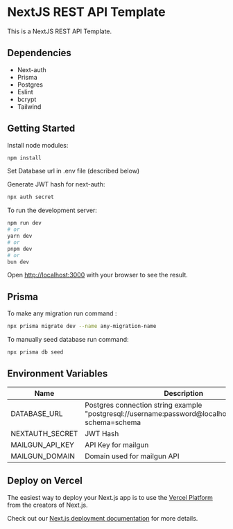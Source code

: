 # NextJS REST API Template

This is a NextJS REST API Template.

## Dependencies

- Next-auth
- Prisma
- Postgres
- Eslint
- bcrypt
- Tailwind

## Getting Started

Install node modules:

```bash
npm install
```

Set Database url in .env file (described below)

Generate JWT hash for next-auth:

```bash
npx auth secret
```

To run the development server:

```bash
npm run dev
# or
yarn dev
# or
pnpm dev
# or
bun dev
```

Open [http://localhost:3000](http://localhost:3000) with your browser to see the result.

## Prisma

To make any migration run command :

```bash
npx prisma migrate dev --name any-migration-name
```

To manually seed database run command:

```bash
npx prisma db seed
```

## Environment Variables

| Name            | Description                                                                                              |
| --------------- | -------------------------------------------------------------------------------------------------------- |
| DATABASE_URL    | Postgres connection string example "postgresql://username:password@localhost:port/postgres?schema=schema |
| NEXTAUTH_SECRET | JWT Hash                                                                                                 |
| MAILGUN_API_KEY | API Key for mailgun                                                                                      |
| MAILGUN_DOMAIN  | Domain used for mailgun API                                                                              |

## Deploy on Vercel

The easiest way to deploy your Next.js app is to use the [Vercel Platform](https://vercel.com/new?utm_medium=default-template&filter=next.js&utm_source=create-next-app&utm_campaign=create-next-app-readme) from the creators of Next.js.

Check out our [Next.js deployment documentation](https://nextjs.org/docs/app/building-your-application/deploying) for more details.
